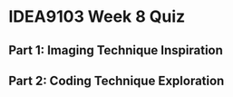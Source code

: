 # IDEA9103 Week 8 Quiz

## Part 1: Imaging Technique Inspiration

## Part 2: Coding Technique Exploration
